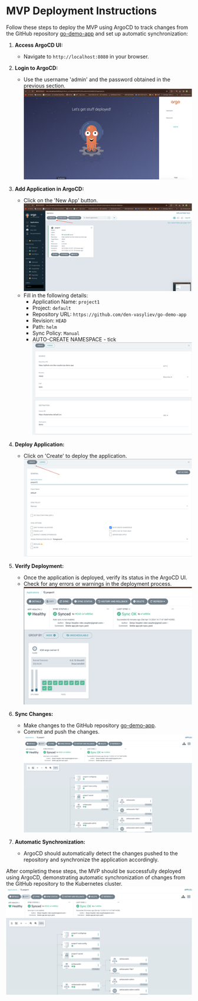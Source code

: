 # MVP Deployment Instructions

Follow these steps to deploy the MVP using ArgoCD to track changes from the GitHub repository [go-demo-app](https://github.com/den-vasyliev/go-demo-app) and set up automatic synchronization:

1. **Access ArgoCD UI:**
   - Navigate to `http://localhost:8080` in your browser.

2. **Login to ArgoCD:**
   - Use the username 'admin' and the password obtained in the previous section.
   ![img](img/img1.png)
3. **Add Application in ArgoCD:**
   - Click on the 'New App' button.
   ![img](img/img2.png)
   - Fill in the following details:
     - Application Name: `project1`
     - Project: `default`
     - Repository URL: `https://github.com/den-vasyliev/go-demo-app`
     - Revision: `HEAD`
     - Path: `helm`
     - Sync Policy: `Manual`
     - AUTO-CREATE NAMESPACE - tick
    ![img](img/img3.png)
4. **Deploy Application:**
   - Click on 'Create' to deploy the application.
    ![img](img/img4.png)
5. **Verify Deployment:**
   - Once the application is deployed, verify its status in the ArgoCD UI.
   - Check for any errors or warnings in the deployment process.
    ![img](img/img7.png)
6. **Sync Changes:**
   - Make changes to the GitHub repository [go-demo-app](https://github.com/den-vasyliev/go-demo-app).
   - Commit and push the changes.
    ![img](img/img5.png)

7. **Automatic Synchronization:**
   - ArgoCD should automatically detect the changes pushed to the repository and synchronize the application accordingly.


After completing these steps, the MVP should be successfully deployed using ArgoCD, demonstrating automatic synchronization of changes from the GitHub repository to the Kubernetes cluster.
![img](img/img5.png)